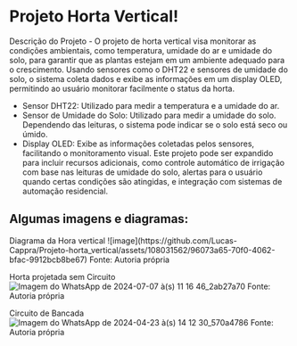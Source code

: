 <h1 align="left">
    <a>Projeto Horta Vertical!</a>
</h1>
<h></h>Descrição do Projeto</h>
- O projeto de horta vertical visa monitorar as condições ambientais, como temperatura, umidade do ar e umidade do solo, para garantir que as plantas estejam em um ambiente adequado para o crescimento. Usando sensores como o DHT22 e sensores de umidade do solo, o sistema coleta dados e exibe as informações em um display OLED, permitindo ao usuário monitorar facilmente o status da horta.

- Sensor DHT22: Utilizado para medir a temperatura e a umidade do ar.
- Sensor de Umidade do Solo: Utilizado para medir a umidade do solo. Dependendo das leituras, o sistema pode indicar se o solo está seco ou úmido.
- Display OLED: Exibe as informações coletadas pelos sensores, facilitando o monitoramento visual.
  Este projeto pode ser expandido para incluir recursos adicionais, como controle automático de irrigação com base nas leituras de umidade do solo, alertas para o usuário quando certas condições são atingidas, e integração com sistemas de automação residencial.<div align="center">
 </div>

<h2 align="left">
    <a>Algumas imagens e diagramas:</a>
</h2>
<div>
<h>Diagrama da Hora vertical</h>
![image](https://github.com/Lucas-Cappra/Projeto-horta_vertical/assets/108031562/96073a65-70f0-4062-bfac-9912bcb8be67)
<h></h>Fonte: Autoria própria</h>

<h></h>Horta projetada sem Circuito</h>
![Imagem do WhatsApp de 2024-07-07 à(s) 11 16 46_2ab27a70](https://github.com/Lucas-Cappra/Projeto-horta_vertical/assets/108031562/8dbcedef-050b-4492-9d1a-dcb63ef1eac1)
<h></h>Fonte: Autoria própria</h>

<h></h>Circuito de Bancada</h>
![Imagem do WhatsApp de 2024-04-23 à(s) 14 12 30_570a4786](https://github.com/Lucas-Cappra/Projeto-horta_vertical/assets/108031562/145f77d9-9e00-4ce1-82dc-2591a6fccd3c)
<h></h>Fonte: Autoria própria</h>

</div>
